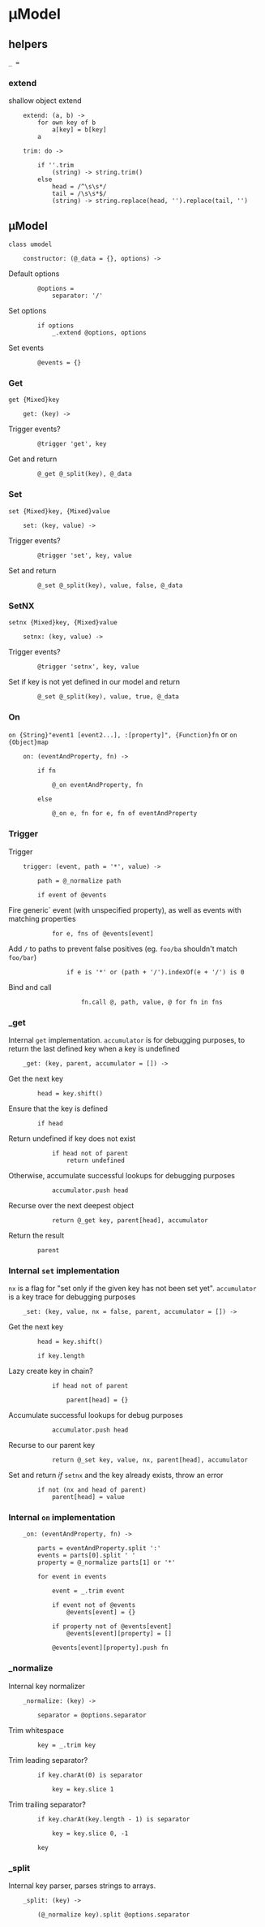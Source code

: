 # µModel

## helpers

	_ =

### extend
shallow object extend

		extend: (a, b) ->
			for own key of b
				a[key] = b[key]
			a

		trim: do ->

			if ''.trim
				(string) -> string.trim()
			else
				head = /^\s\s*/
				tail = /\s\s*$/
				(string) -> string.replace(head, '').replace(tail, '')

## µModel

	class umodel

		constructor: (@_data = {}, options) ->

Default options

			@options =
				separator: '/'

Set options

			if options
				_.extend @options, options

Set events

			@events = {}

### Get
`get {Mixed}key`

		get: (key) ->

Trigger events?

			@trigger 'get', key

Get and return

			@_get @_split(key), @_data

### Set
`set {Mixed}key, {Mixed}value`

		set: (key, value) ->

Trigger events?

			@trigger 'set', key, value

Set and return

			@_set @_split(key), value, false, @_data
			
### SetNX
`setnx {Mixed}key, {Mixed}value`

		setnx: (key, value) ->

Trigger events?

			@trigger 'setnx', key, value

Set if key is not yet defined in our model and return

			@_set @_split(key), value, true, @_data

### On
`on {String}"event1 [event2...], :[property]", {Function}fn` or `on {Object}map`

		on: (eventAndProperty, fn) ->

			if fn

				@_on eventAndProperty, fn

			else

				@_on e, fn for e, fn of eventAndProperty

### Trigger
Trigger 

		trigger: (event, path = '*', value) ->

			path = @_normalize path

			if event of @events

Fire generic` event (with unspecified property), as well as events with matching properties

				for e, fns of @events[event]

Add `/` to paths to prevent false positives (eg. `foo/ba` shouldn't match `foo/bar`)

					if e is '*' or (path + '/').indexOf(e + '/') is 0

Bind and call

						fn.call @, path, value, @ for fn in fns

### _get
Internal `get` implementation. `accumulator` is for debugging purposes, to return the last defined key when a key is undefined

		_get: (key, parent, accumulator = []) ->

Get the next key

			head = key.shift()

Ensure that the key is defined

			if head

Return undefined if key does not exist

				if head not of parent
					return undefined

Otherwise, accumulate successful lookups for debugging purposes

				accumulator.push head

Recurse over the next deepest object

				return @_get key, parent[head], accumulator

Return the result

			parent

### Internal `set` implementation
`nx` is a flag for "set only if the given key has not been set yet". `accumulator` is a key trace for debugging purposes

		_set: (key, value, nx = false, parent, accumulator = []) ->

Get the next key

			head = key.shift()

			if key.length

Lazy create key in chain?

				if head not of parent

					parent[head] = {}

Accumulate successful lookups for debug purposes

				accumulator.push head

Recurse to our parent key

				return @_set key, value, nx, parent[head], accumulator

Set and return *if* `setnx` and the key already exists, throw an error

			if not (nx and head of parent)
				parent[head] = value

### Internal `on` implementation

		_on: (eventAndProperty, fn) ->

			parts = eventAndProperty.split ':'
			events = parts[0].split ' '
			property = @_normalize parts[1] or '*'

			for event in events

				event = _.trim event

				if event not of @events
					@events[event] = {}

				if property not of @events[event]
					@events[event][property] = []

				@events[event][property].push fn

### _normalize
Internal key normalizer

		_normalize: (key) ->

			separator = @options.separator

Trim whitespace

			key = _.trim key

Trim leading separator?

			if key.charAt(0) is separator

				key = key.slice 1

Trim trailing separator?

			if key.charAt(key.length - 1) is separator

				key = key.slice 0, -1

			key

### _split
Internal key parser, parses strings to arrays.

		_split: (key) ->

			(@_normalize key).split @options.separator